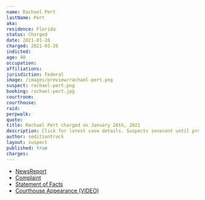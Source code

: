 ```yaml
---
name: Rachael Pert
lastName: Pert
aka:
residence: Florida
status: Charged
date: 2021-01-26
charged: 2021-01-26
indicted:
age: 40
occupation:
affiliations:
jurisdiction: Federal
image: /images/preview/rachael-pert.png
suspect: rachael-pert.png
booking: rachael-pert.jpg
courtroom:
courthouse:
raid:
perpwalk:
quote:
title: Rachael Pert charged on January 26th, 2021
description: Click for latest case details. Suspects innocent until proven guilty.
author: seditiontrack
layout: suspect
published: true
charges:
---
```

- [NewsReport](https://www.thedailybeast.com/florida-couple-rachael-pert-and-dana-joe-winn-charged-in-capitol-riots)
- [Complaint](https://www.justice.gov/opa/page/file/1360796/download)
- [Statement of Facts](https://www.justice.gov/opa/page/file/1360796/download)
- [Courthouse Appearance (VIDEO)](https://www.actionnewsjax.com/news/local/clay-county/us-capitol-riots-middleburg-couple-granted-supervised-release-ran-out-federal-courthouse/RQCOMRARCRFMBHUEHMUQRASDRI/)
